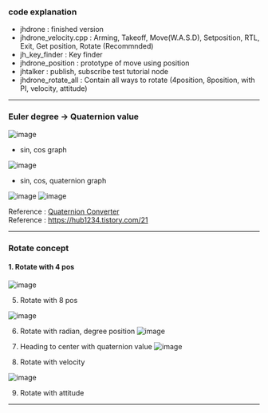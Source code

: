 ### code explanation
- jhdrone : finished version
- jhdrone_velocity.cpp : Arming, Takeoff, Move(W.A.S.D), Setposition, RTL, Exit, Get position, Rotate (Recommnded)
- jh_key_finder : Key finder
- jhdrone_position : prototype of move using position
- jhtalker : publish, subscribe test tutorial node
- jhdrone_rotate_all : Contain all ways to rotate (4position, 8position, with PI, velocity, attitude)

---
### Euler degree -> Quaternion value

![image](https://user-images.githubusercontent.com/79160507/180125127-151395ea-7265-4782-b3da-34a64deef9e3.png)
- sin, cos graph

![image](https://user-images.githubusercontent.com/79160507/180125146-6dc91eca-fba3-43b3-b027-e149cfe47f42.png)
- sin, cos, quaternion graph

![image](https://user-images.githubusercontent.com/79160507/179910247-d1a601b3-e0ca-4334-acc8-ad7df13e6db5.png)
![image](https://user-images.githubusercontent.com/79160507/179910228-e999b23b-772b-439e-9ad3-a2f6e5debb78.png)

Reference : [Quaternion Converter](https://www.andre-gaschler.com/rotationconverter/) <br>
Reference : https://hub1234.tistory.com/21

---
### Rotate concept
#### 1. Rotate with 4 pos

![image](https://user-images.githubusercontent.com/79160507/180117809-40bdf40f-f836-4e65-9f8a-5b56ff5d055c.png)

5) Rotate with 8 pos

![image](https://user-images.githubusercontent.com/79160507/180117881-5e8fd1b7-bfd9-44b5-b413-6cdf9474d69b.png)

6) Rotate with radian, degree position 
![image](https://user-images.githubusercontent.com/79160507/180117939-e150e6ad-dcb7-4134-9e01-3d36e7070efb.png)

7) Heading to center with quaternion value
![image](https://user-images.githubusercontent.com/79160507/180118033-4ec8e297-9216-444f-b388-be0a34bd77f9.png)

8) Rotate with velocity

![image](https://user-images.githubusercontent.com/79160507/180124700-46b949e3-4552-4bba-b78b-6a97b1f69ec3.png)

9) Rotate with attitude

----

